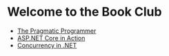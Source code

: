 # Welcome to the Book Club

* [The Pragmatic Programmer](/ThePragmaticProgrammer/Readme.md)
* [ASP.NET Core in Action](/Asp.NetCoreInAction/Readme.md)
* [Concurrency in .NET](/ConcurrencyIn.Net/README.md)